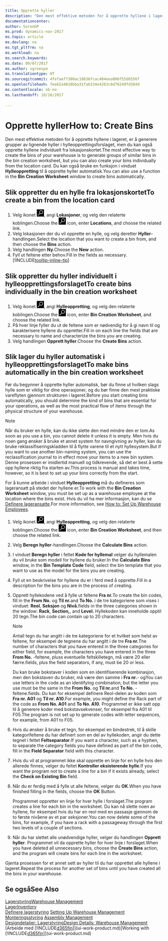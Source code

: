```yaml
---
title: Opprette hyller
description: "Den mest effektive metoden for å opprette hyllene i lageret, er å generere grupper av lignende hyller i hylleopprettingsforslaget, men du kan også opprette hyllene individuelt."
documentationcenter: 
author: SorenGP
ms.prod: dynamics-nav-2017
ms.topic: article
ms.devlang: na
ms.tgt_pltfrm: na
ms.workload: na
ms.search.keywords: 
ms.date: 09/07/2017
ms.author: sgroespe
ms.translationtype: HT
ms.sourcegitcommit: 4fefaef7380ac10836fcac404eea006f55d8556f
ms.openlocfilehash: fee62a4818bba31fab334e4263c8d76249fd384d
ms.contentlocale: nb-no
ms.lasthandoff: 10/16/2017

---
```

# <a name="how-to-create-bins"></a><span data-ttu-id="cf30a-103">Opprette hyller</span><span class="sxs-lookup"><span data-stu-id="cf30a-103">How to: Create Bins</span></span>
<span data-ttu-id="cf30a-104">Den mest effektive metoden for å opprette hyllene i lageret, er å generere grupper av lignende hyller i hylleopprettingsforslaget, men du kan også opprette hyllene individuelt fra lokasjonskortet.</span><span class="sxs-lookup"><span data-stu-id="cf30a-104">The most effective way to create the bins of your warehouse is to generate groups of similar bins in the bin creation worksheet, but you can also create your bins individually from the location card.</span></span> <span data-ttu-id="cf30a-105">Du kan også bruke en funksjon i vinduet **Hylleoppretting** til å opprette hyller automatisk.</span><span class="sxs-lookup"><span data-stu-id="cf30a-105">You can also use a function in the **Bin Creation Worksheet** window to create bins automatically.</span></span>  

## <a name="to-create-a-bin-from-the-location-card"></a><span data-ttu-id="cf30a-106">Slik oppretter du en hylle fra lokasjonskortet</span><span class="sxs-lookup"><span data-stu-id="cf30a-106">To create a bin from the location card</span></span>  
1.  <span data-ttu-id="cf30a-107">Velg ikonet ![Søk etter side eller rapport](media/ui-search/search_small.png "Søk etter side eller rapport"), angi **Lokasjoner**, og velg den relaterte koblingen.</span><span class="sxs-lookup"><span data-stu-id="cf30a-107">Choose the ![Search for Page or Report](media/ui-search/search_small.png "Search for Page or Report icon") icon, enter **Locations**, and choose the related link.</span></span>  
2.  <span data-ttu-id="cf30a-108">Velg lokasjonen der du vil opprette en hylle, og velg deretter **Hyller**-handlingen.</span><span class="sxs-lookup"><span data-stu-id="cf30a-108">Select the location that you want to create a bin from, and then choose the **Bins** action.</span></span>  
3. <span data-ttu-id="cf30a-109">Velg handlingen **Ny**.</span><span class="sxs-lookup"><span data-stu-id="cf30a-109">Choose the **New** action.</span></span>
4. <span data-ttu-id="cf30a-110">Fyll ut feltene etter behov.</span><span class="sxs-lookup"><span data-stu-id="cf30a-110">Fill in the fields as necessary.</span></span> [!INCLUDE[tooltip-inline-tip](includes/tooltip-inline-tip_md.md)]  

## <a name="to-create-bins-individually-in-the-bin-creation-worksheet"></a><span data-ttu-id="cf30a-111">Slik oppretter du hyller individuelt i hylleopprettingsforslaget</span><span class="sxs-lookup"><span data-stu-id="cf30a-111">To create bins individually in the bin creation worksheet</span></span>  
1.  <span data-ttu-id="cf30a-112">Velg ikonet ![Søk etter en side eller rapport](media/ui-search/search_small.png "Ikonet Søk etter en side eller rapport"), angi **Hylleoppretting**, og velg den relaterte koblingen.</span><span class="sxs-lookup"><span data-stu-id="cf30a-112">Choose the ![Search for Page or Report](media/ui-search/search_small.png "Search for Page or Report icon") icon, enter **Bin Creation Worksheet**, and choose the related link.</span></span>  
2.  <span data-ttu-id="cf30a-113">På hver linje fyller du ut de feltene som er nødvendig for å gi navn til og karakterisere hyllene du oppretter.</span><span class="sxs-lookup"><span data-stu-id="cf30a-113">Fill in on each line the fields that are necessary to name and characterize the bins you are creating.</span></span>  
3.  <span data-ttu-id="cf30a-114">Velg handlingen **Opprett hyller**.</span><span class="sxs-lookup"><span data-stu-id="cf30a-114">Choose the **Create Bins** action.</span></span>  

## <a name="to-make-bins-automatically-in-the-bin-creation-worksheet"></a><span data-ttu-id="cf30a-115">Slik lager du hyller automatisk i hylleopprettingsforslaget</span><span class="sxs-lookup"><span data-stu-id="cf30a-115">To make bins automatically in the bin creation worksheet</span></span>  
<span data-ttu-id="cf30a-116">Før du begynner å opprette hyller automatisk, bør du finne ut hvilken slags hylle som er viktig for dine operasjoner, og du bør finne den mest praktiske vareflyten gjennom strukturen i lageret.</span><span class="sxs-lookup"><span data-stu-id="cf30a-116">Before you start creating bins automatically, you should determine the kind of bins that are essential for your operations, as well as the most practical flow of items through the physical structure of your warehouse.</span></span>  

> [!NOTE]  
>  <span data-ttu-id="cf30a-117">Når du bruker en hylle, kan du ikke slette den med mindre den er tom.</span><span class="sxs-lookup"><span data-stu-id="cf30a-117">As soon as you use a bin, you cannot delete it unless it is empty.</span></span> <span data-ttu-id="cf30a-118">Men hvis du noen gang ønsker å bruke et annet system for navngivning av hyller, kan du bruke reklassifiseringskladden til å flytte varene til et nytt hyllesystem.</span><span class="sxs-lookup"><span data-stu-id="cf30a-118">But if you want to use another bin-naming system, you can use the reclassification journal to in effect move your items to a new bin system.</span></span> <span data-ttu-id="cf30a-119">Denne prosessen er imidlertid manuell og tidkrevende, så det er best å sette opp hyllene riktig fra starten av.</span><span class="sxs-lookup"><span data-stu-id="cf30a-119">This process is manual and takes time, however, so it is best to set up your bins correctly from the start.</span></span>  

<span data-ttu-id="cf30a-120">For å kunne arbeide i vinduet **Hylleoppretting** må du defineres som lageransatt på stedet der hyllene er.</span><span class="sxs-lookup"><span data-stu-id="cf30a-120">To work with the **Bin Creation Worksheet** window, you must be set up as a warehouse employee at the location where the bins exist.</span></span> <span data-ttu-id="cf30a-121">Hvis du vil ha mer informasjon, kan du se [Definere lageransatte](warehouse-how-to-set-up-warehouse-employees.md).</span><span class="sxs-lookup"><span data-stu-id="cf30a-121">For more information, see [How to: Set Up Warehouse Employees](warehouse-how-to-set-up-warehouse-employees.md).</span></span>    

1.  <span data-ttu-id="cf30a-122">Velg ikonet ![Søk etter en side eller rapport](media/ui-search/search_small.png "Ikonet Søk etter en side eller rapport"), angi **Hylleoppretting**, og velg den relaterte koblingen.</span><span class="sxs-lookup"><span data-stu-id="cf30a-122">Choose the ![Search for Page or Report](media/ui-search/search_small.png "Search for Page or Report icon") icon, enter **Bin Creation Worksheet**, and then choose the related link.</span></span>  
2.  <span data-ttu-id="cf30a-123">Velg **Beregn hyller**-handlingen.</span><span class="sxs-lookup"><span data-stu-id="cf30a-123">Choose the **Calculate Bins** action.</span></span>
3. <span data-ttu-id="cf30a-124">I vinduet **Beregn hyller** i feltet **Kode for hyllemal** velger du hyllemalen du vil bruke som modell for hyllene du bruker.</span><span class="sxs-lookup"><span data-stu-id="cf30a-124">In the **Calculate Bins** window, in the **Bin Template Code** field, select the bin template that you want to use as the model for the bins you are creating.</span></span>
4.  <span data-ttu-id="cf30a-125">Fyll ut en beskrivelse for hyllene du er i ferd med å opprette.</span><span class="sxs-lookup"><span data-stu-id="cf30a-125">Fill in a description for the bins you are in the process of creating.</span></span>  
5.  <span data-ttu-id="cf30a-126">Opprett hyllekodene ved å fylle ut feltene **Fra nr.**</span><span class="sxs-lookup"><span data-stu-id="cf30a-126">To create the bin codes, fill in the **From No.**</span></span> <span data-ttu-id="cf30a-127">og **Til nr.**</span><span class="sxs-lookup"><span data-stu-id="cf30a-127">and **To No.**</span></span> <span data-ttu-id="cf30a-128">i de tre kategoriene som vises i vinduet: **Reol**, **Seksjon** og **Nivå.**</span><span class="sxs-lookup"><span data-stu-id="cf30a-128">fields in the three categories shown in the window: **Rack**, **Section,**, and **Level.**</span></span> <span data-ttu-id="cf30a-129">Hyllekoden kan inneholde opptil 20 tegn.</span><span class="sxs-lookup"><span data-stu-id="cf30a-129">The bin code can contain up to 20 characters.</span></span>  

    > [!NOTE]  
    >  <span data-ttu-id="cf30a-130">Antall tegn du har angitt i de tre kategoriene for et hvilket som helst av feltene, for eksempel de tegnene du har angitt i de tre **Fra nr.**</span><span class="sxs-lookup"><span data-stu-id="cf30a-130">The number of characters that you have entered in the three categories for either field, for example, the characters you have entered in the three **From No.**</span></span> <span data-ttu-id="cf30a-131">-feltene, pluss eventuelle feltskilletegn, må være 20 eller færre.</span><span class="sxs-lookup"><span data-stu-id="cf30a-131">fields, plus the field separators, if any, must be 20 or less.</span></span>  

     <span data-ttu-id="cf30a-132">Du kan bruke bokstaver i koden som en identifiserende kombinasjon, men den bokstaven du bruker, må være den samme i **Fra nr.**- og</span><span class="sxs-lookup"><span data-stu-id="cf30a-132">You can use letters in the code as an identifying combination, but the letter you use must be the same in the **From No.**</span></span> <span data-ttu-id="cf30a-133">og **Til nr.**</span><span class="sxs-lookup"><span data-stu-id="cf30a-133">and **To No.**</span></span> <span data-ttu-id="cf30a-134">-feltene.</span><span class="sxs-lookup"><span data-stu-id="cf30a-134">fields.</span></span> <span data-ttu-id="cf30a-135">Du kan for eksempel definere Reol-delen av koden som **Fra nr. A01** og **Til nr. A10**.</span><span class="sxs-lookup"><span data-stu-id="cf30a-135">For example, you might define the Rack part of the code as **From No. A01** and **To No. A10**.</span></span> <span data-ttu-id="cf30a-136">Programmet er ikke satt opp til å generere koder med bokstavsekvenser, for eksempel fra A01 til F05.</span><span class="sxs-lookup"><span data-stu-id="cf30a-136">The program is not set up to generate codes with letter sequences, for example, from A01 to F05.</span></span>  

6.  <span data-ttu-id="cf30a-137">Hvis du ønsker å bruke et tegn, for eksempel en bindestrek, til å skille kategorifeltene du har definert som en del av hyllekoden, angir du dette tegnet i feltet **Feltseparator**.</span><span class="sxs-lookup"><span data-stu-id="cf30a-137">If you want a character, such as a hyphen, to separate the category fields you have defined as part of the bin code, fill in the **Field Separator** field with this character.</span></span>  
7.  <span data-ttu-id="cf30a-138">Hvis du vil at programmet ikke skal opprette en linje for en hylle hvis den allerede finnes, velger du feltet **Kontroller eksisterende hylle**.</span><span class="sxs-lookup"><span data-stu-id="cf30a-138">If you want the program not to create a line for a bin if it exists already, select the **Check on Existing Bin** field.</span></span>  
8. <span data-ttu-id="cf30a-139">Når du er ferdig med å fylle ut alle feltene, velger du **OK**.</span><span class="sxs-lookup"><span data-stu-id="cf30a-139">When you have finished filling in the fields, choose the **OK** Button.</span></span>

    <span data-ttu-id="cf30a-140">Programmet oppretter en linje for hver hylle i forslaget.</span><span class="sxs-lookup"><span data-stu-id="cf30a-140">The program creates a line for each bin in the worksheet.</span></span> <span data-ttu-id="cf30a-141">Du kan nå slette noen av hyllene, for eksempel hvis du har en reol med en passasje gjennom de to første nivåene av et par seksjoner.</span><span class="sxs-lookup"><span data-stu-id="cf30a-141">You can now delete some of the bins, for example, if you have a rack with a passageway through the first two levels of a couple of sections.</span></span>  

9. <span data-ttu-id="cf30a-142">Når du har slettet alle unødvendige hyller, velger du handlingen **Opprett hyller**. Programmet vil da opprette hyller for hver linje i forslaget.</span><span class="sxs-lookup"><span data-stu-id="cf30a-142">When you have deleted all unnecessary bins, choose the **Create Bins** action, and the program will create bins for each line in the worksheet.</span></span>  

<span data-ttu-id="cf30a-143">Gjenta prosessen for et annet sett av hyller til du har opprettet alle hyllene i lageret.</span><span class="sxs-lookup"><span data-stu-id="cf30a-143">Repeat the process for another set of bins until you have created all the bins in your warehouse.</span></span>  

## <a name="see-also"></a><span data-ttu-id="cf30a-144">Se også</span><span class="sxs-lookup"><span data-stu-id="cf30a-144">See Also</span></span>  
[<span data-ttu-id="cf30a-145">Lagerstyring</span><span class="sxs-lookup"><span data-stu-id="cf30a-145">Warehouse Management</span></span>](warehouse-manage-warehouse.md)  
[<span data-ttu-id="cf30a-146">Lager</span><span class="sxs-lookup"><span data-stu-id="cf30a-146">Inventory</span></span>](inventory-manage-inventory.md)  
<span data-ttu-id="cf30a-147">[Definere lagerstyring](warehouse-setup-warehouse.md)   </span><span class="sxs-lookup"><span data-stu-id="cf30a-147">[Setting Up Warehouse Management](warehouse-setup-warehouse.md)   </span></span>  
<span data-ttu-id="cf30a-148">[Monteringsstyring](assembly-assemble-items.md)  </span><span class="sxs-lookup"><span data-stu-id="cf30a-148">[Assembly Management](assembly-assemble-items.md)  </span></span>  
[<span data-ttu-id="cf30a-149">Designdetaljer: Lagerstyring</span><span class="sxs-lookup"><span data-stu-id="cf30a-149">Design Details: Warehouse Management</span></span>](design-details-warehouse-management.md)  
<span data-ttu-id="cf30a-150">[Arbeide med [!INCLUDE[d365fin](includes/d365fin_md.md)]](ui-work-product.md)</span><span class="sxs-lookup"><span data-stu-id="cf30a-150">[Working with [!INCLUDE[d365fin](includes/d365fin_md.md)]](ui-work-product.md)</span></span>

